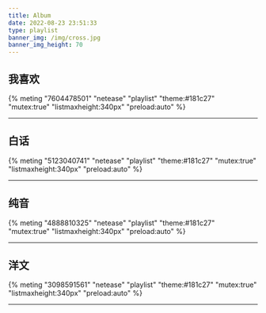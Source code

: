 ```yaml
---
title: Album
date: 2022-08-23 23:51:33
type: playlist
banner_img: /img/cross.jpg
banner_img_height: 70
---
```


## 我喜欢

{% meting "7604478501" "netease" "playlist" "theme:#181c27" "mutex:true" "listmaxheight:340px" "preload:auto" %}

---

## 白话

{% meting "5123040741" "netease" "playlist" "theme:#181c27" "mutex:true" "listmaxheight:340px" "preload:auto" %}

---

## 纯音

{% meting "4888810325" "netease" "playlist" "theme:#181c27" "mutex:true" "listmaxheight:340px" "preload:auto" %}

---

## 洋文

{% meting "3098591561" "netease" "playlist" "theme:#181c27" "mutex:true" "listmaxheight:340px" "preload:auto" %}

---

